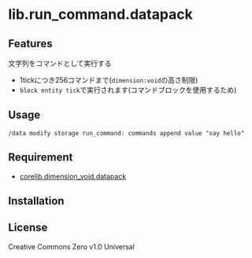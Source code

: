 lib.run_command.datapack
==

## Features

文字列をコマンドとして実行する

- 1tickにつき256コマンドまで(`dimension:void`の高さ制限)
- `block entity tick`で実行されます(コマンドブロックを使用するため)

## Usage

```mcfunction
/data modify storage run_command: commands append value "say hello"
```

## Requirement

- [corelib.dimension_void.datapack](https://github.com/a-happin/corelib.dimension_void.datapack)

## Installation

## License
Creative Commons Zero v1.0 Universal
